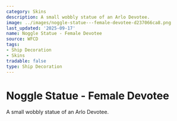 ```yaml
---
category: Skins
description: A small wobbly statue of an Arlo Devotee.
image: ../images/noggle-statue---female-devotee-d237066ca8.png
last_updated: '2025-09-17'
name: Noggle Statue - Female Devotee
source: WFCD
tags:
- Ship Decoration
- Skins
tradable: false
type: Ship Decoration
---
```


# Noggle Statue - Female Devotee

A small wobbly statue of an Arlo Devotee.

